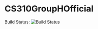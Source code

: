 # CS310GroupHOfficial

Build Status:
[![Build Status](https://travis-ci.com/medvidov2786/CS310GroupHOfficial.svg?branch=master)](https://travis-ci.com/medvidov2786/CS310GroupHOfficial)
